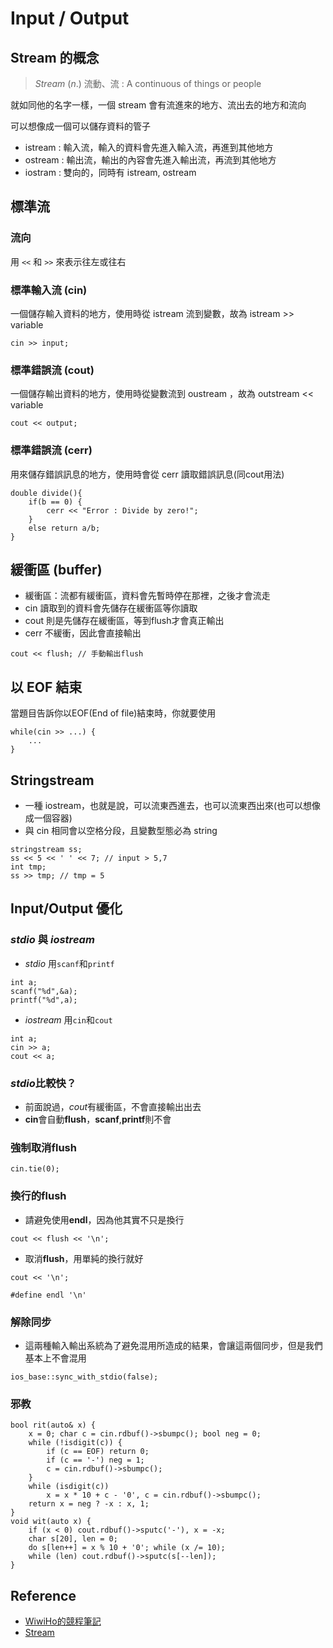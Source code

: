 # Input / Output 

## Stream 的概念
> $Stream$ $(n.)$ 流動、流 : A continuous of things or people

就如同他的名字一樣，一個 stream 會有流進來的地方、流出去的地方和流向

可以想像成一個可以儲存資料的管子

- istream : 輸入流，輸入的資料會先進入輸入流，再進到其他地方
- ostream : 輸出流，輸出的內容會先進入輸出流，再流到其他地方
- iostram : 雙向的，同時有 istream, ostream

## 標準流
### 流向
用 `<<` 和 `>>` 來表示往左或往右

### 標準輸入流 (cin)
一個儲存輸入資料的地方，使用時從 istream 流到變數，故為 istream >> variable
```cpp=
cin >> input;
```

### 標準錯誤流 (cout)
一個儲存輸出資料的地方，使用時從變數流到 oustream ，故為 outstream << variable
```cpp=
cout << output;
```

### 標準錯誤流 (cerr)
用來儲存錯誤訊息的地方，使用時會從 cerr 讀取錯誤訊息(同cout用法)
```cpp=
double divide(){
    if(b == 0) {
        cerr << "Error : Divide by zero!";
    }
    else return a/b;
}
```

## 緩衝區 (buffer)
- 緩衝區：流都有緩衝區，資料會先暫時停在那裡，之後才會流走
- cin 讀取到的資料會先儲存在緩衝區等你讀取
- cout 則是先儲存在緩衝區，等到flush才會真正輸出
- cerr 不緩衝，因此會直接輸出
```cpp=
cout << flush; // 手動輸出flush
```

## 以 EOF 結束
當題目告訴你以EOF(End of file)結束時，你就要使用
```cpp=
while(cin >> ...) {
    ...
}
```

## Stringstream
- 一種 iostream，也就是說，可以流東西進去，也可以流東西出來(也可以想像成一個容器)
- 與 cin 相同會以空格分段，且變數型態必為 string
```cpp=
stringstream ss;
ss << 5 << ' ' << 7; // input > 5,7
int tmp;
ss >> tmp; // tmp = 5
```
## Input/Output 優化
### $stdio$ 與 $iostream$
- $stdio$ 用`scanf`和`printf`
```cpp=
int a;
scanf("%d",&a);
printf("%d",a);
```
- $iostream$ 用`cin`和`cout`
```cpp=
int a;
cin >> a;
cout << a;
```
### $stdio$比較快？

- 前面說過，$cout$有緩衝區，不會直接輸出出去
- **cin**會自動**flush**，**scanf**,**printf**則不會
### 強制取消**flush**
```cpp=
cin.tie(0);
```
### 換行的**flush**
- 請避免使用**endl**，因為他其實不只是換行
```cpp=
cout << flush << '\n';
```
- 取消**flush**，用單純的換行就好
```cpp=
cout << '\n';
```
```cpp=
#define endl '\n'
```
### 解除同步
- 這兩種輸入輸出系統為了避免混用所造成的結果，會讓這兩個同步，但是我們基本上不會混用
```cpp=
ios_base::sync_with_stdio(false);
```
### 邪教
```cpp=
bool rit(auto& x) {
	x = 0; char c = cin.rdbuf()->sbumpc(); bool neg = 0;
	while (!isdigit(c)) {
		if (c == EOF) return 0;
		if (c == '-') neg = 1;
		c = cin.rdbuf()->sbumpc();
	}
	while (isdigit(c))
		x = x * 10 + c - '0', c = cin.rdbuf()->sbumpc();
	return x = neg ? -x : x, 1;
}
void wit(auto x) {
	if (x < 0) cout.rdbuf()->sputc('-'), x = -x;
	char s[20], len = 0;
	do s[len++] = x % 10 + '0'; while (x /= 10);
	while (len) cout.rdbuf()->sputc(s[--len]);
}
```

## Reference
- [WiwiHo的競程筆記](https://cp.wiwiho.me/io-optimize/)
- [Stream](https://cplusplus.com/reference/ios/)